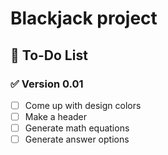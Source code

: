 # Blackjack project

## 📌 To-Do List

### ✅ Version 0.01

- [ ] Come up with design colors
- [ ] Make a header
- [ ] Generate math equations
- [ ] Generate answer options
